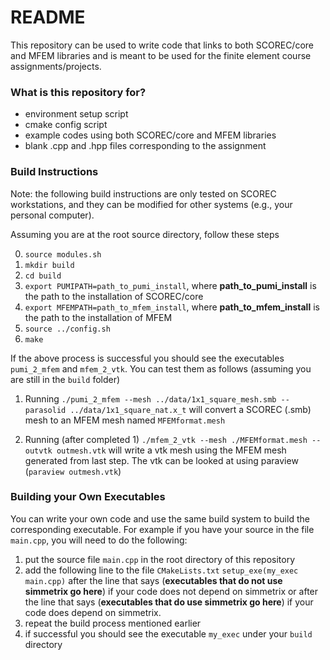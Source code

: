 # README #

This repository can be used to write code that links to both SCOREC/core and MFEM libraries and is meant to be used for the finite element course assignments/projects.

### What is this repository for? ###

* environment setup script
* cmake config script
* example codes using both SCOREC/core and MFEM libraries
* blank .cpp and .hpp files corresponding to the assignment

### Build Instructions ###

Note: the following build instructions are only tested on SCOREC workstations, and they can be modified for other systems (e.g., your personal computer).

Assuming you are at the root source directory, follow these steps

0. `source modules.sh`
1. `mkdir build`
2. `cd build`
3. `export PUMIPATH=path_to_pumi_install`, where __path_to_pumi_install__ is the path to the installation of SCOREC/core
4. `export MFEMPATH=path_to_mfem_install`, where __path_to_mfem_install__ is the path to the installation of MFEM
5.  `source ../config.sh`
6.  `make`

If the above process is successful you should see the executables `pumi_2_mfem` and `mfem_2_vtk`. You can test them as follows (assuming you are still in the `build` folder)

1. Running
`./pumi_2_mfem --mesh ../data/1x1_square_mesh.smb --parasolid ../data/1x1_square_nat.x_t`
will convert a SCOREC (.smb) mesh to an MFEM mesh named `MFEMformat.mesh`

2. Running (after completed 1)
`./mfem_2_vtk --mesh ./MFEMformat.mesh --outvtk outmesh.vtk`
will write a vtk mesh using the MFEM mesh generated from last step. The vtk can be looked at using paraview (`paraview outmesh.vtk`)

### Building your Own Executables ###

You can write your own code and use the same build system to build the corresponding executable. For example if you have your source in the file `main.cpp`, you will need to do the following:

1. put the source file `main.cpp` in the root directory of this repository
2. add the following line to the file `CMakeLists.txt`
`setup_exe(my_exec main.cpp)` after the line that says (__executables that do not use simmetrix go here__) if your code does not depend on simmetrix or after the line that says (__executables that do     use simmetrix go here__) if your code does depend on simmetrix.
3. repeat the build process mentioned earlier
4. if successful you should see the executable `my_exec` under your `build` directory
